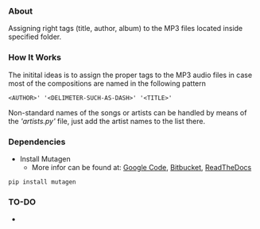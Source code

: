 ### About

Assigning right tags (title, author, album) to the MP3 files located inside specified folder.

### How It Works
The initital ideas is to assign the proper tags to the MP3 audio files in case most of the compositions are named in the following pattern
```
<AUTHOR>' '<DELIMETER-SUCH-AS-DASH>' '<TITLE>'
```
Non-standard names of the songs or artists can be handled by means of the *'artists.py'* file, just add the artist names to the list there.

### Dependencies
* Install Mutagen
    - More infor can be found at: [Google Code](https://code.google.com/p/mutagen/), [Bitbucket](https://bitbucket.org/lazka/mutagen), [ReadTheDocs](https://mutagen.readthedocs.org/en/latest/)

```
pip install mutagen
```


### TO-DO

*
